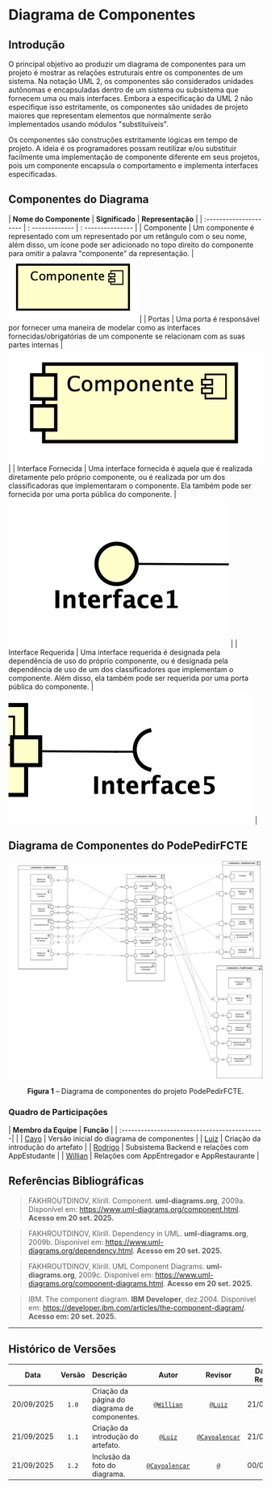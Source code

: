 # Diagrama de Componentes

## Introdução

O principal objetivo ao produzir um diagrama de componentes para um projeto é mostrar as relações estruturais entre os componentes de um sistema. Na notação UML 2, os componentes são considerados unidades autônomas e encapsuladas dentro de um sistema ou subsistema que fornecem uma ou mais interfaces. Embora a especificação da UML 2 não especifique isso estritamente, os componentes são unidades de projeto maiores que representam elementos que normalmente serão implementados usando módulos "substituíveis". 

Os componentes são construções estritamente lógicas em tempo de projeto. A ideia é os programadores possam reutilizar e/ou substituir facilmente uma implementação de componente diferente em seus projetos, pois um componente encapsula o comportamento e implementa interfaces especificadas.

## Componentes do Diagrama

| **Nome do Componente** | **Significado** | **Representação** |
| :--------------------- | : ------------- | : --------------- |
| Componente | Um componente é representado com um representado por um retângulo com o seu nome, além disso, um ícone pode ser adicionado no topo direito do componente para omitir a palavra "componente" da representação. | <img class="card-img img-fluid rounded" src="../../DiagramaDeComponentes/Notacoes/notacao-componente.png" title="Representação Componente" width=auto> |
| Portas | Uma porta é responsável por fornecer uma maneira de modelar como as interfaces fornecidas/obrigatórias de um componente se relacionam com as suas partes internas | <img class="card-img img-fluid rounded" src="../../DiagramaDeComponentes/Notacoes/notacao-portas.png" title="Representação Portas" width=auto> |
| Interface Fornecida | Uma interface fornecida é aquela que é realizada diretamente pelo próprio componente, ou é realizada por um dos classificadoras que implementaram o componente. Ela também pode ser fornecida por uma porta pública do componente. | <img class="card-img img-fluid rounded" src="../../DiagramaDeComponentes/Notacoes/notacao-interface-fornecida.png" title="Representação Interface Fornecida" width=auto> |
| Interface Requerida | Uma interface requerida é designada pela dependência de uso do próprio componente, ou é designada pela dependência de uso de um dos classificadores que implementam o componente. Além disso, ela também pode ser requerida por uma porta pública do componente. | <img class="card-img img-fluid rounded" src="../../DiagramaDeComponentes/Notacoes/notacao-interface-requerida.png" title="Representação Interface Fornecida" width=auto> |

## Diagrama de Componentes do PodePedirFCTE

![Diagrama de componentes](<../../DiagramaDeComponentes/assets/Diagrama de componentes.png>)
<div align="center">
<strong>Figura 1</strong> – Diagrama de componentes do projeto PodePedirFCTE.
</div>

### Quadro de Participações

| **Membro da Equipe**                             | **Função** |
| :--------------------------------------------| |
| [Cayo](https://github.com/Cayoalencar)              | Versão inicial do diagrama de componentes |
| [Luiz](https://github.com/luizfaria1989)            | Criação da introdução do artefato |
| [Rodrigo](https://github.com/rodrigoFAmaral)        | Subsistema Backend e relações com AppEstudante |
| [Willian](https://github.com/Wooo589)               | Relações com AppEntregador e AppRestaurante |

## Referências Bibliográficas

> FAKHROUTDINOV, Klirill. Component. **uml-diagrams.org**, 2009a. Disponível em: https://www.uml-diagrams.org/component.html. **Acesso em 20 set. 2025.**

> FAKHROUTDINOV, Klirill. Dependency in UML. **uml-diagrams.org**, 2009b. Disponível em: https://www.uml-diagrams.org/dependency.html. **Acesso em 20 set. 2025.**

> FAKHROUTDINOV, Klirill. UML Component Diagrams. **uml-diagrams.org**, 2009c. Disponível em: https://www.uml-diagrams.org/component-diagrams.html. **Acesso em 20 set. 2025.**

> IBM. The component diagram. **IBM Developer**, dez.2004. Disponivel em: https://developer.ibm.com/articles/the-component-diagram/. **Acesso em: 20 set. 2025.**

---

## Histórico de Versões

| **Data**       | **Versão** | **Descrição**                         | **Autor**                                      | **Revisor**                                      | **Data da Revisão** |
| :--------: | :----: | :-------------------------------- | :----------------------------------------: | :----------------------------------------: | :-------------: |
| 20/09/2025 |  `1.0`   | Criação da página do diagrama de componentes. | [`@Willian`](https://github.com/Wooo589) | [`@Luiz`](https://github.com/luizfaria1989) |   21/09/2025    |
| 21/09/2025 |  `1.1`   | Criação da introdução do artefato. | [`@Luiz`](https://github.com/luizfaria1989) | [`@Cayoalencar`](https://github.com/Cayoalencar) |   21/09/2025    |
| 21/09/2025 |  `1.2`   | Inclusão da foto do diagrama. | [`@Cayoalencar`](https://github.com/Cayoalencar) | [`@`](https://github.com/) |   00/00/0000    |